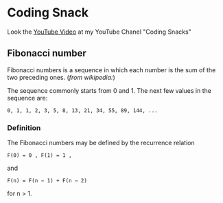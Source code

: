 # Coding Snack
Look the [YouTube Video](https://www.youtube.com/watch?v=s1Zxe673NOo&t=115s) at my YouTube Chanel "Coding Snacks"

## Fibonacci number
Fibonacci numbers is a sequence in which each number is the sum of the 
two preceding ones. (*from wikipedia:*)

The sequence commonly starts from 0 and 1. The next few values in the sequence are:

    0, 1, 1, 2, 3, 5, 8, 13, 21, 34, 55, 89, 144, ...

### Definition
The Fibonacci numbers may be defined by the recurrence relation

    F(0) = 0 , F(1) = 1 , 

and

    F(n) = F(n − 1) + F(n − 2) 

for n > 1. 
